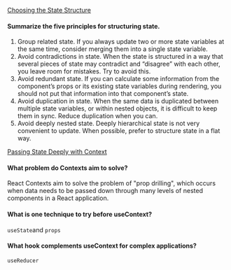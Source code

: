 [Choosing the State Structure](https://react.dev/learn/choosing-the-state-structure)

#### Summarize the five principles for structuring state.
1. Group related state. If you always update two or more state variables at the same time, consider merging them into a single state variable.
2. Avoid contradictions in state. When the state is structured in a way that several pieces of state may contradict and “disagree” with each other, you leave room for mistakes. Try to avoid this.
3. Avoid redundant state. If you can calculate some information from the component’s props or its existing state variables during rendering, you should not put that information into that component’s state.
4. Avoid duplication in state. When the same data is duplicated between multiple state variables, or within nested objects, it is difficult to keep them in sync. Reduce duplication when you can.
5. Avoid deeply nested state. Deeply hierarchical state is not very convenient to update. When possible, prefer to structure state in a flat way.

[Passing State Deeply with Context](https://react.dev/learn/passing-data-deeply-with-context)

#### What problem do Contexts aim to solve?
React Contexts aim to solve the problem of "prop drilling", which occurs when data needs to be passed down through many levels of nested components in a React application.
#### What is one technique to try before useContext?
`useState`and `props`
#### What hook complements useContext for complex applications?
`useReducer`
